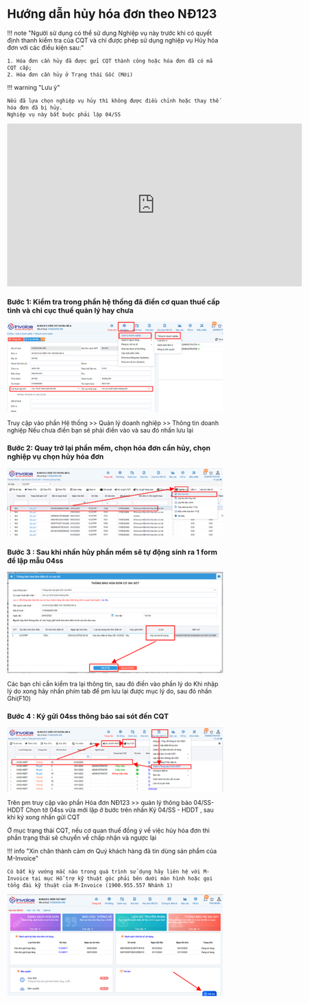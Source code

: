 # **Hướng dẫn hủy hóa đơn theo NĐ123**

!!! note "Người sử dụng có thể sử dụng Nghiệp vụ này trước khi có quyết định thanh kiểm tra của CQT và chỉ được phép sử dụng nghiệp vụ Hủy hóa đơn với các điều kiện sau:"

    1. Hóa đơn cần hủy đã được gửi CQT thành công hoặc hóa đơn đã có mã CQT cấp;
    2. Hóa đơn cần hủy ở Trạng thái Gốc (Mới)

!!! warning "Lưu ý"

    Nếu đã lựa chọn nghiệp vụ hủy thì không được điều chỉnh hoặc thay thế hóa đơn đã bị hủy.
    Nghiệp vụ này bắt buộc phải lập 04/SS

<iframe style="width: 43rem; height: 380px" 
    src="https://www.youtube.com/embed/WSA0CrIhZFM" 
    frameborder="0" allowfullscreen>
</iframe>

### **Bước 1: Kiểm tra trong phần hệ thống đã điền cơ quan thuế cấp tình và chi cục thuế quản lý hay chưa**

![Hình 1](../../assets/images/invoice1/1.0_huy_1.png)

Truy cập vào phần Hệ thống >> Quản lý doanh nghiệp >> Thông tin doanh nghiệp
Nếu chưa điền bạn sẽ phải điền vào và sau đó nhấn lưu lại

### **Bước 2: Quay trở lại phần mềm, chọn hóa đơn cần hủy, chọn nghiệp vụ chọn hủy hóa đơn**

![Hình 2](../../assets/images/invoice1/1.0_huy_2.png)

### **Bước 3 : Sau khi nhấn hủy phần mềm sẽ tự động sinh ra 1 form để lập mẫu 04ss**

![Hình 3](../../assets/images/invoice1/1.0_huy_3.png)

Các bạn chỉ cần kiểm tra lại thông tin, sau đó điền vào phần lý do
Khi nhập lý do xong hãy nhấn phím tab để pm lưu lại được mục lý do, sau đó nhấn Ghi(F10)

### **Bước 4 : Ký gửi 04ss thông báo sai sót đến CQT**

![Hình 4](../../assets/images/invoice1/1.0_huy_4.png)

Trên pm truy cập vào phần Hóa đơn NĐ123 >> quản lý thông báo 04/SS-HDDT
Chọn tờ 04ss vừa mới lập ở bước trên nhấn Ký 04/SS - HDDT , sau khi ký xong nhấn gửi CQT

Ở mục trạng thái CQT, nếu cơ quan thuế đồng ý về việc hủy hóa đơn thì phần trạng thái sẽ chuyển về chấp nhận và ngược lại

!!! info "Xin chân thành cảm ơn Quý khách hàng đã tin dùng sản phẩm của M-Invoice"

    Có bất kỳ vướng mắc nào trong quá trình sử dụng hãy liên hệ với M-Invoice tại mục Hỗ trợ kỹ thuật góc phải bên dưới màn hình hoặc gọi tổng đài kỹ thuật của M-Invoice (1900.955.557 Nhánh 1)

![Hình 5](../../assets/images/invoice1/1.0_suaTienBangTay_5.png)
